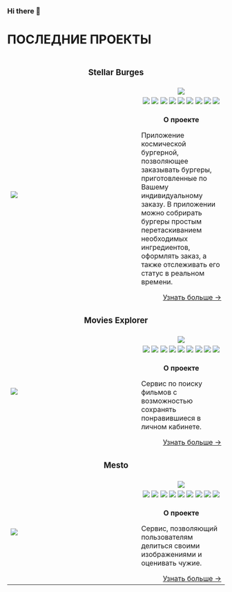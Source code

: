 ### Hi there 👋

<!--
![Alt text](https://img.shields.io/badge/-ReactJS-61DAFB?logo=react&logoColor=white&style=for-the-badge "Можно задать title")
![222](https://user-images.githubusercontent.com/61308457/168446069-ef5a4681-d8fc-4fb6-ab75-ea3bb47075f5.svg)
![mesto-logo](https://user-images.githubusercontent.com/61308457/168446746-10106144-f576-4989-a9c8-5c50b0aad6ea.svg)
![movies-logo](https://user-images.githubusercontent.com/61308457/168446964-32f44f66-a427-4f46-b741-a6235be93880.svg)

![chrome_9H9DgYnwal](https://user-images.githubusercontent.com/61308457/168448516-264abf11-b4e6-4b3f-bbf1-0095c8f4aae2.gif)
![chrome_6BZNm2i5PM](https://user-images.githubusercontent.com/61308457/168448705-1d49221c-23e8-4bea-b1dd-698e1f825b82.gif)

![chrome_hzWkeB6m6A](https://user-images.githubusercontent.com/61308457/168448786-28b07fa6-3e18-407c-a3d5-27571a0001e8.gif)


![Картинка][image1]
![Картинка][image3]
![Картинка][image2]

[image1]: https://img.shields.io/badge/-React-202124?logo=react&logoColor=61DAFB&style=flat-square
[image2]: https://img.shields.io/badge/Redux-593D88?style=flat-square&logo=redux&logoColor=white
[image3]: https://img.shields.io/badge/React_Router-CA4245?style=flat-square&logo=react-router&logoColor=white
**iv-a/iv-a** is a ✨ _special_ ✨ repository because its `README.md` (this file) appears on your GitHub profile.
![chrome_9qig6byvAn](https://user-images.githubusercontent.com/61308457/168380169-9b1b50ac-8e5c-48ea-ab01-a49b10a4668b.gif)
Here are some ideas to get you started:
![Alt text](https://img.shields.io/badge/-ReactJS-61DAFB?logo=react&logoColor=white&style=for-the-badge "Можно задать title")
<img src="https://img.shields.io/badge/-ReactJS-61DAFB?logo=react&logoColor=white&style=for-the-badge" />
<img src="https://img.shields.io/badge/-React-202124?logo=react&logoColor=61DAFB&style=for-the-badge" />

- 🔭 I’m currently working on ...
- 🌱 I’m currently learning ...
- 👯 I’m looking to collaborate on ...
- 🤔 I’m looking for help with ...
- 💬 Ask me about ...
- 📫 How to reach me: ...
- 😄 Pronouns: ...
- ⚡ Fun fact: ...
-->

<table>
  <thead>
    <tr>
      <h1>ПОСЛЕДНИЕ ПРОЕКТЫ</h1>
    </tr>
  </thead>
  <tbody>
    <tr>
      <td colspan="2"><h3 align="center">Stellar Burges</h3></td>
    </tr>
    <tr>
      <td rowspan="3" width="60%">
        <a href="https://github.com/iv-a/react-burger">
          <img src="https://user-images.githubusercontent.com/61308457/168448786-28b07fa6-3e18-407c-a3d5-27571a0001e8.gif" />
        </a>
      </td>
      <td align="center">
        <a href="https://github.com/iv-a/react-burger">
          <img src="https://user-images.githubusercontent.com/61308457/168446069-ef5a4681-d8fc-4fb6-ab75-ea3bb47075f5.svg" />
        </a>
      </td>
    </tr>
    <tr>
      <td>
        <div align="center">
          <img src="https://img.shields.io/badge/-React-202124?logo=react&logoColor=61DAFB&style=flat-square" />
          <img src="https://img.shields.io/badge/Redux-593D88?style=flat-square&logo=redux&logoColor=white" />
          <img src="https://img.shields.io/badge/TypeScript-3178C6?style=flat-square&logo=typescript&logoColor=white" />
          <img src="https://img.shields.io/badge/JavaScript-202124?style=flat-square&logo=javascript&logoColor=F7DF1E" />
          <img src="https://img.shields.io/badge/HTML5-E34F26?style=flat-square&logo=html5&logoColor=white" />
          <img src="https://img.shields.io/badge/CSS3-1572B6?style=flat-square&logo=css3&logoColor=white" />
          <img src="https://img.shields.io/badge/React_Router-CA4245?style=flat-square&logo=react-router&logoColor=white" />
          <img src="https://img.shields.io/badge/Jest-C21325?style=flat-square&logo=jest&logoColor=white" />
          <img src="https://img.shields.io/badge/Cypress-17202C?style=flat-square&logo=cypress&logoColor=white" />
        </div>
      </td>
    </tr>
    <tr>
      <td>
        <p align="center"><b>О проекте</b></p>
        <p>
          Приложение космической бургерной, позволяющее заказывать бургеры, приготовленные по Вашему индивидуальному заказу. В приложении можно собрирать бургеры простым перетаскиванием необходимых ингредиентов, оформлять заказ, а также отслеживать его статус в реальном времени.
        </p>
        <div align="right">
          <a href="https://github.com/iv-a/react-burger">Узнать больше →</a>
        </div>
      </td>
    </tr>
    <tr>
      <td colspan="2"><h3 align="center">Movies Explorer</h3></td>
    </tr>
    <tr>
      <td rowspan="3" width="60%">
        <img src="https://user-images.githubusercontent.com/61308457/168448245-8d99008c-1cc2-4ad5-b1a7-a336c71f8c26.gif" />
      </td>
      <td align="center">
        <img src="https://user-images.githubusercontent.com/61308457/168446964-32f44f66-a427-4f46-b741-a6235be93880.svg" />
      </td>
    </tr>
    <tr>
      <td>
        <div align="center">
          <img src="https://img.shields.io/badge/-React-202124?logo=react&logoColor=61DAFB&style=flat-square" />
          <img src="https://img.shields.io/badge/JavaScript-202124?style=flat-square&logo=javascript&logoColor=F7DF1E" />
          <img src="https://img.shields.io/badge/HTML5-E34F26?style=flat-square&logo=html5&logoColor=white" />
          <img src="https://img.shields.io/badge/CSS3-1572B6?style=flat-square&logo=css3&logoColor=white" />
          <img src="https://img.shields.io/badge/React_Router-CA4245?style=flat-square&logo=react-router&logoColor=white" />
          <img src="https://img.shields.io/badge/Node.JS-339933?style=flat-square&logo=node.js&logoColor=white" />
          <img src="https://img.shields.io/badge/Express.js-464646?style=flat-square&logo=express&logoColor=white" />
          <img src="https://img.shields.io/badge/MongoDB-47A248?style=flat-square&logo=mongodb&logoColor=white" />
          <img src="https://img.shields.io/badge/NGINX-009639?style=flat-square&logo=nginx&logoColor=white" />
        </div>
      </td>
    </tr>
    <tr>
      <td>
        <p align="center"><b>О проекте</b></p>
        <p>
          Сервис по поиску фильмов с возможностью сохранять понравившиеся в личном кабинете.
        </p>
        <div align="right">
          <a href="https://github.com/iv-a/react-burger">Узнать больше →</a>
        </div>
      </td>
    </tr>
    <tr>
      <td colspan="2"><h3 align="center">Mesto</h3></td>
    </tr>
    <tr>
      <td rowspan="3" width="60%">
        <img src="https://user-images.githubusercontent.com/61308457/168448705-1d49221c-23e8-4bea-b1dd-698e1f825b82.gif" />
      </td>
      <td align="center">
        <img src="https://user-images.githubusercontent.com/61308457/168446746-10106144-f576-4989-a9c8-5c50b0aad6ea.svg" />
      </td>
    </tr>
    <tr>
      <td>
        <div align="center">
          <img src="https://img.shields.io/badge/-React-202124?logo=react&logoColor=61DAFB&style=flat-square" />
          <img src="https://img.shields.io/badge/JavaScript-202124?style=flat-square&logo=javascript&logoColor=F7DF1E" />
          <img src="https://img.shields.io/badge/HTML5-E34F26?style=flat-square&logo=html5&logoColor=white" />
          <img src="https://img.shields.io/badge/CSS3-1572B6?style=flat-square&logo=css3&logoColor=white" />
          <img src="https://img.shields.io/badge/React_Router-CA4245?style=flat-square&logo=react-router&logoColor=white" />
          <img src="https://img.shields.io/badge/Node.JS-339933?style=flat-square&logo=node.js&logoColor=white" />
          <img src="https://img.shields.io/badge/Express.js-464646?style=flat-square&logo=express&logoColor=white" />
          <img src="https://img.shields.io/badge/MongoDB-47A248?style=flat-square&logo=mongodb&logoColor=white" />
          <img src="https://img.shields.io/badge/NGINX-009639?style=flat-square&logo=nginx&logoColor=white" />
        </div>
      </td>
    </tr>
    <tr>
      <td>
        <p align="center"><b>О проекте</b></p>
        <p>
          Сервис, позволяющий пользователям делиться своими изображениями и оценивать чужие.
        </p>
        <div align="right">
          <a href="https://github.com/iv-a/react-burger">Узнать больше →</a>
        </div>
      </td>
    </tr>
    
  </tbody>
</table>
